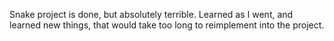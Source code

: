 Snake project is done, but absolutely terrible. Learned as I went, and learned new things, that would take too long to reimplement into the project.
